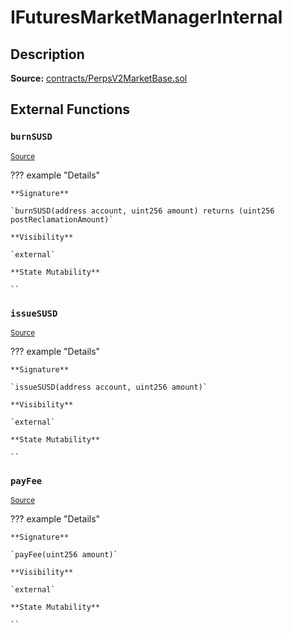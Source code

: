 # IFuturesMarketManagerInternal

## Description

**Source:** [contracts/PerpsV2MarketBase.sol](https://github.com/Synthetixio/synthetix/tree/v2.69.0-alpha/contracts/PerpsV2MarketBase.sol)

## External Functions

### `burnSUSD`

<sub>[Source](https://github.com/Synthetixio/synthetix/tree/v2.69.0-alpha/contracts/PerpsV2MarketBase.sol#L26)</sub>

??? example "Details"

    **Signature**

    `burnSUSD(address account, uint256 amount) returns (uint256 postReclamationAmount)`

    **Visibility**

    `external`

    **State Mutability**

    ``

### `issueSUSD`

<sub>[Source](https://github.com/Synthetixio/synthetix/tree/v2.69.0-alpha/contracts/PerpsV2MarketBase.sol#L24)</sub>

??? example "Details"

    **Signature**

    `issueSUSD(address account, uint256 amount)`

    **Visibility**

    `external`

    **State Mutability**

    ``

### `payFee`

<sub>[Source](https://github.com/Synthetixio/synthetix/tree/v2.69.0-alpha/contracts/PerpsV2MarketBase.sol#L28)</sub>

??? example "Details"

    **Signature**

    `payFee(uint256 amount)`

    **Visibility**

    `external`

    **State Mutability**

    ``

